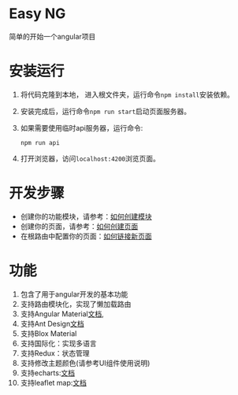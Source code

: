 

# Easy NG

简单的开始一个angular项目

# 安装运行

1. 将代码克隆到本地， 进入根文件夹，运行命令`npm install`安装依赖。
1. 安装完成后，运行命令`npm run start`启动页面服务器。
3. 如果需要使用临时api服务器，运行命令:

    `npm run api`
1. 打开浏览器，访问`localhost:4200`浏览页面。

# 开发步骤

* 创建你的功能模块，请参考：[如何创建模块](./how-to-create-module.md)
* 创建你的页面，请参考：[如何创建页面](./how-to-create-page.md)
* 在根路由中配置你的页面：[如何链接新页面](./how-to-link-new-page.md)



# 功能

1. 包含了用于angular开发的基本功能
1. 支持路由模块化，实现了懒加载路由
1. 支持Angular Material[文档](how-to-use-material-comp.md), 
1. 支持Ant Design[文档](how-to-use-antd-comp) 
1. 支持Blox Material
1. 支持国际化：实现多语言
1. 支持Redux：状态管理
1. 支持修改主题颜色(请参考UI组件使用说明)
1. 支持echarts:[文档](./how-to-create-chart.md)
1. 支持leaflet map:[文档](./how-to-create-leaflet-map.md)
